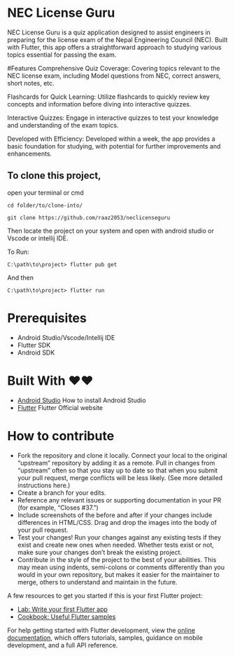 # NEC License Guru

NEC License Guru is a quiz application designed to assist engineers in preparing for the license exam of the Nepal Engineering Council (NEC). Built with Flutter, this app offers a straightforward approach to studying various topics essential for passing the exam.

#Features
Comprehensive Quiz Coverage: Covering topics relevant to the NEC license exam, including Model questions from NEC, correct answers, short notes, etc.

Flashcards for Quick Learning: Utilize flashcards to quickly review key concepts and information before diving into interactive quizzes.

Interactive Quizzes: Engage in interactive quizzes to test your knowledge and understanding of the exam topics.

Developed with Efficiency: Developed within a week, the app provides a basic foundation for studying, with potential for further improvements and enhancements.

## To clone this project,
open your terminal or cmd

```
cd folder/to/clone-into/
```

```
git clone https://github.com/raaz2053/neclicenseguru
```
Then
locate the project on your system and open with android studio or Vscode or intellij IDE.

To Run:
```
C:\path\to\project> flutter pub get

```
And then

```
C:\path\to\project> flutter run

```

# Prerequisites
* Android Studio/Vscode/Intellij IDE
* Flutter SDK
* Android SDK

# Built With ❤️❤️
* [Android Studio](https://developer.android.com/studio/install ) How to install Android Studio
* [Flutter](https://flutter.io) Flutter Official website



# How to contribute
* Fork the repository and clone it locally. Connect your local to the original “upstream” repository by adding it as a remote. Pull in changes from “upstream” often so that you stay up to date so that when you submit your pull request, merge conflicts will be less likely. (See more detailed instructions here.)
* Create a branch for your edits.
* Reference any relevant issues or supporting documentation in your PR (for example, “Closes #37.”)
* Include screenshots of the before and after if your changes include differences in HTML/CSS. Drag and drop the images into the body of your pull request.
* Test your changes! Run your changes against any existing tests if they exist and create new ones when needed. Whether tests exist or not, make sure your changes don’t break the existing project.
* Contribute in the style of the project to the best of your abilities. This may mean using indents, semi-colons or comments differently than you would in your own repository, but makes it easier for the maintainer to merge, others to understand and maintain in the future.


A few resources to get you started if this is your first Flutter project:

- [Lab: Write your first Flutter app](https://docs.flutter.dev/get-started/codelab)
- [Cookbook: Useful Flutter samples](https://docs.flutter.dev/cookbook)

For help getting started with Flutter development, view the
[online documentation](https://docs.flutter.dev/), which offers tutorials,
samples, guidance on mobile development, and a full API reference.
